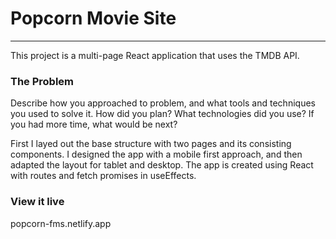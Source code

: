 # Popcorn Movie Site

---

This project is a multi-page React application that uses the TMDB API.

### The Problem

Describe how you approached to problem, and what tools and techniques you used to solve it. How did you plan? What technologies did you use? If you had more time, what would be next?

First I layed out the base structure with two pages and its consisting components. I designed the app with a mobile first approach, and then adapted the layout for tablet and desktop. The app is created using React with routes and fetch promises in useEffects.

### View it live

popcorn-fms.netlify.app
